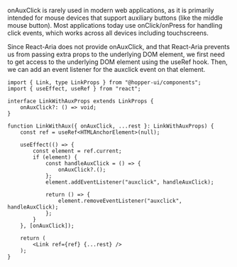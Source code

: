 onAuxClick is rarely used in modern web applications, as it is primarily intended for mouse devices that support auxiliary buttons (like the middle mouse button). Most applications today use onClick/onPress for handling click events, which works across all devices including touchscreens.

Since React-Aria does not provide onAuxClick, and that React-Aria prevents us from passing extra props to the underlying DOM element, we first need to get access to the underlying DOM element using the useRef hook. Then, we can add an event listener for the auxclick event on that element.

```tsx
import { Link, type LinkProps } from "@hopper-ui/components";
import { useEffect, useRef } from "react";

interface LinkWithAuxProps extends LinkProps {
    onAuxClick?: () => void;
}

function LinkWithAux({ onAuxClick, ...rest }: LinkWithAuxProps) {
    const ref = useRef<HTMLAnchorElement>(null);

    useEffect(() => {
        const element = ref.current;
        if (element) {
            const handleAuxClick = () => {
                onAuxClick?.();
            };
            element.addEventListener("auxclick", handleAuxClick);

            return () => {
                element.removeEventListener("auxclick", handleAuxClick);
            };
        }
    }, [onAuxClick]);

    return (
        <Link ref={ref} {...rest} />
    );
}
```


